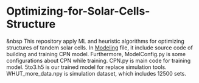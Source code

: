 # Optimizing-for-Solar-Cells-Structure
 &nbsp This repository apply ML and heuristic algorithms for optimizing structures of tandem solar cells. In [Modeling](https://github.com/HKjoe/Optimizing-for-Solar-Cells-Structure/tree/master/Modeling) file, it include source code of building and training CPN model. Furthermore, ModelConfig.py is some configurations about CPN while training. CPN.py is main code for training model. 5to3.h5 is our trained model for replace simulation tools. WHUT_more_data.npy is simulation dataset, which includes 12500 sets.  
